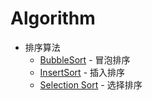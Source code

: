 # Algorithm

- 排序算法
  - [BubbleSort](bubble_sort.go) - 冒泡排序
  - [InsertSort](insert_sort.go) - 插入排序
  - [Selection Sort](selection_sort.go) - 选择排序